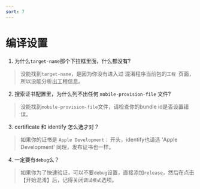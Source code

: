 ```yaml
---
sort: 7
---
```


# 编译设置

1. 为什么`target-name`那个下拉框里面，什么都没有?
> 没能找到`target-name`，是因为你没有进入过 混淆程序当前包的`工程 `页面，所以没能分析出工程信息。
>

2. 搜索证书配置里，为什么列不出任何 `mobile-provision-file` 文件?
> 没能找到`mobile-provision-file`文件，请检查你的bundle id是否设置错误。
>

3. certificate 和 identify 怎么选才对？
>如果你的证书是 `Apple Development：` 开头，identify也请选 'Apple Development' 同理，发布证书也一样。
>

4. 一定要有`debug`么？
>如果你为了快速验证，可以不要`debug`设置，直接添加`release`，然后在点击【开始混淆】后，记得关闭`调试模式`选项。
>